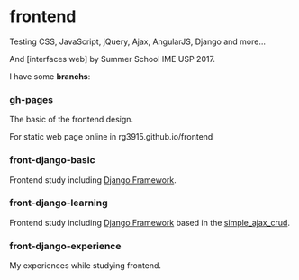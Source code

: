 # frontend

Testing CSS, JavaScript, jQuery, Ajax, AngularJS, Django and more...

And [interfaces web] by Summer School IME USP 2017.

I have some **branchs**:


### gh-pages

The basic of the frontend design.

For static web page online in rg3915.github.io/frontend


### front-django-basic

Frontend study including [Django Framework][0].


### front-django-learning

Frontend study including [Django Framework][0] based in the [simple_ajax_crud][1].


### front-django-experience

My experiences while studying frontend.



[0]: https://www.djangoproject.com/
[1]: https://github.com/olivx/simple_ajax_crud
